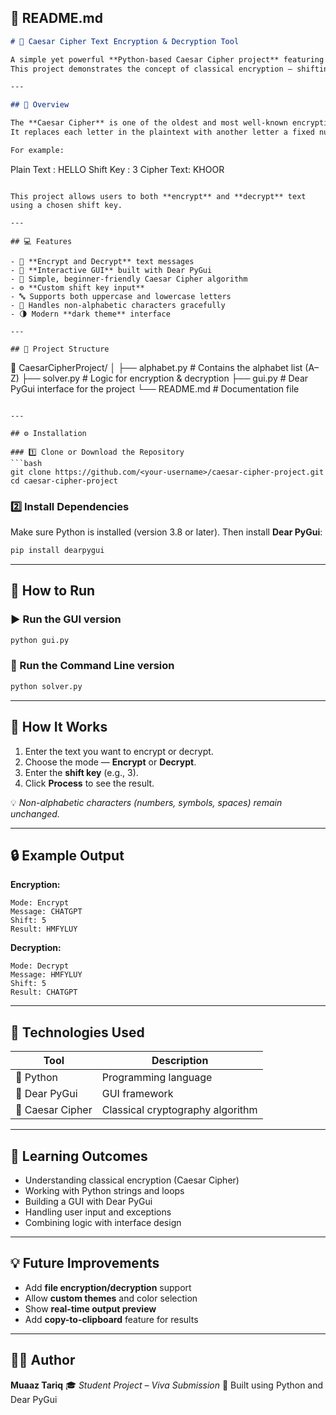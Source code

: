 ## 🧾 **README.md**

```markdown
# 🔐 Caesar Cipher Text Encryption & Decryption Tool

A simple yet powerful **Python-based Caesar Cipher project** featuring both **Command Line (CLI)** and **Graphical User Interface (GUI)** built with **Dear PyGui**.  
This project demonstrates the concept of classical encryption — shifting characters in text by a fixed key value to secure information.

---

## 🧠 Overview

The **Caesar Cipher** is one of the oldest and most well-known encryption algorithms.  
It replaces each letter in the plaintext with another letter a fixed number of positions down the alphabet.

For example:
```

Plain Text : HELLO
Shift Key  : 3
Cipher Text: KHOOR

```

This project allows users to both **encrypt** and **decrypt** text using a chosen shift key.

---

## 💻 Features

- 🧩 **Encrypt and Decrypt** text messages  
- 🎨 **Interactive GUI** built with Dear PyGui  
- 🧠 Simple, beginner-friendly Caesar Cipher algorithm  
- ⚙️ **Custom shift key input**  
- 🔤 Supports both uppercase and lowercase letters  
- 💬 Handles non-alphabetic characters gracefully  
- 🌗 Modern **dark theme** interface  

---

## 🧱 Project Structure

```

📁 CaesarCipherProject/
│
├── alphabet.py          # Contains the alphabet list (A–Z)
├── solver.py            # Logic for encryption & decryption
├── gui.py               # Dear PyGui interface for the project
└── README.md            # Documentation file

````

---

## ⚙️ Installation

### 1️⃣ Clone or Download the Repository
```bash
git clone https://github.com/<your-username>/caesar-cipher-project.git
cd caesar-cipher-project
````

### 2️⃣ Install Dependencies

Make sure Python is installed (version 3.8 or later).
Then install **Dear PyGui**:

```bash
pip install dearpygui
```

---

## 🚀 How to Run

### ▶️ Run the GUI version

```bash
python gui.py
```

### 💬 Run the Command Line version

```bash
python solver.py
```

---

## 🧩 How It Works

1. Enter the text you want to encrypt or decrypt.
2. Choose the mode — **Encrypt** or **Decrypt**.
3. Enter the **shift key** (e.g., 3).
4. Click **Process** to see the result.

💡 *Non-alphabetic characters (numbers, symbols, spaces) remain unchanged.*

---

## 🔒 Example Output

**Encryption:**

```
Mode: Encrypt
Message: CHATGPT
Shift: 5
Result: HMFYLUY
```

**Decryption:**

```
Mode: Decrypt
Message: HMFYLUY
Shift: 5
Result: CHATGPT
```

---

## 🧰 Technologies Used

| Tool             | Description                      |
| ---------------- | -------------------------------- |
| 🐍 Python        | Programming language             |
| 🎨 Dear PyGui    | GUI framework                    |
| 🔡 Caesar Cipher | Classical cryptography algorithm |

---

## 🧠 Learning Outcomes

* Understanding classical encryption (Caesar Cipher)
* Working with Python strings and loops
* Building a GUI with Dear PyGui
* Handling user input and exceptions
* Combining logic with interface design

---

## 💡 Future Improvements

* Add **file encryption/decryption** support
* Allow **custom themes** and color selection
* Show **real-time output preview**
* Add **copy-to-clipboard** feature for results

---

## 👨‍💻 Author

**Muaaz Tariq**
🎓 *Student Project – Viva Submission*
💬 Built using Python and Dear PyGui


```


